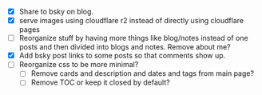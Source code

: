 - [x] Share to bsky on blog.
- [x] serve images using cloudflare r2 instead of directly using cloudflare pages
- [ ] Reorganize stuff by having more things like blog/notes instead of one posts and then divided into blogs and notes. Remove about me?
- [x] Add bsky post links to some posts so that comments show up.
- [ ] Reorganize css to be more minimal? 
    - [ ] Remove cards and description and dates and tags from main page?
    - [ ] Remove TOC or keep it closed by default?